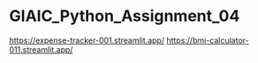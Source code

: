# GIAIC_Python_Assignment_04

https://expense-tracker-001.streamlit.app/
https://bmi-calculator-011.streamlit.app/
